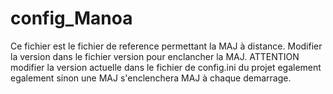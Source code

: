 # config_Manoa

Ce fichier est le fichier de reference permettant la MAJ à distance. 
Modifier la version dans le fichier version pour enclancher la MAJ. ATTENTION modifier la version actuelle dans le fichier de config.ini du projet egalement egalement sinon une MAJ s'enclenchera MAJ à chaque demarrage. 
